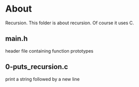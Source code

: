 # About
Recursion.
This folder is about recursion. Of course it uses C.
## main.h
header file containing function prototypes
## 0-puts_recursion.c
print a string followed by a new line
